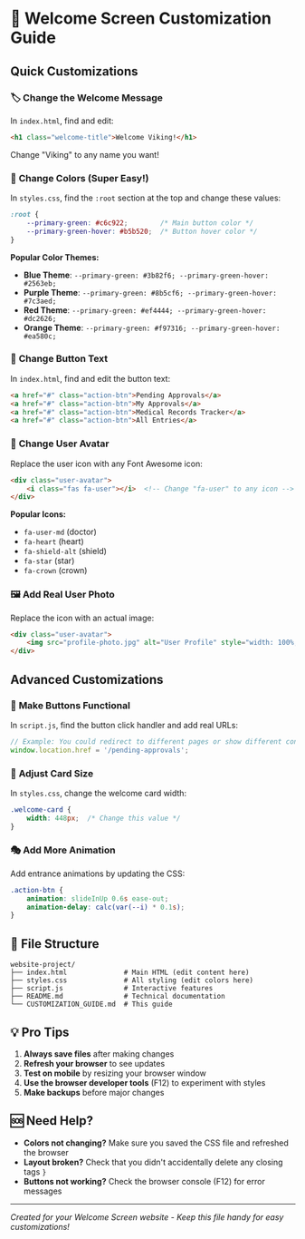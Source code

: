# 🎨 Welcome Screen Customization Guide

## Quick Customizations

### 🏷️ **Change the Welcome Message**
In `index.html`, find and edit:
```html
<h1 class="welcome-title">Welcome Viking!</h1>
```
Change "Viking" to any name you want!

### 🎨 **Change Colors (Super Easy!)**
In `styles.css`, find the `:root` section at the top and change these values:

```css
:root {
    --primary-green: #c6c922;        /* Main button color */
    --primary-green-hover: #b5b520;  /* Button hover color */
}
```

**Popular Color Themes:**
- **Blue Theme**: `--primary-green: #3b82f6; --primary-green-hover: #2563eb;`
- **Purple Theme**: `--primary-green: #8b5cf6; --primary-green-hover: #7c3aed;`
- **Red Theme**: `--primary-green: #ef4444; --primary-green-hover: #dc2626;`
- **Orange Theme**: `--primary-green: #f97316; --primary-green-hover: #ea580c;`

### 📝 **Change Button Text**
In `index.html`, find and edit the button text:
```html
<a href="#" class="action-btn">Pending Approvals</a>
<a href="#" class="action-btn">My Approvals</a>
<a href="#" class="action-btn">Medical Records Tracker</a>
<a href="#" class="action-btn">All Entries</a>
```

### 👤 **Change User Avatar**
Replace the user icon with any Font Awesome icon:
```html
<div class="user-avatar">
    <i class="fas fa-user"></i>  <!-- Change "fa-user" to any icon -->
</div>
```

**Popular Icons:**
- `fa-user-md` (doctor)
- `fa-heart` (heart)
- `fa-shield-alt` (shield)
- `fa-star` (star)
- `fa-crown` (crown)

### 🖼️ **Add Real User Photo**
Replace the icon with an actual image:
```html
<div class="user-avatar">
    <img src="profile-photo.jpg" alt="User Profile" style="width: 100%; height: 100%; border-radius: 8px; object-fit: cover;">
</div>
```

## Advanced Customizations

### 🔗 **Make Buttons Functional**
In `script.js`, find the button click handler and add real URLs:
```javascript
// Example: You could redirect to different pages or show different content
window.location.href = '/pending-approvals';
```

### 📏 **Adjust Card Size**
In `styles.css`, change the welcome card width:
```css
.welcome-card {
    width: 448px;  /* Change this value */
}
```

### 🎭 **Add More Animation**
Add entrance animations by updating the CSS:
```css
.action-btn {
    animation: slideInUp 0.6s ease-out;
    animation-delay: calc(var(--i) * 0.1s);
}
```

## 🚀 File Structure
```
website-project/
├── index.html              # Main HTML (edit content here)
├── styles.css              # All styling (edit colors here)
├── script.js               # Interactive features
├── README.md               # Technical documentation
└── CUSTOMIZATION_GUIDE.md  # This guide
```

## 💡 Pro Tips

1. **Always save files** after making changes
2. **Refresh your browser** to see updates
3. **Test on mobile** by resizing your browser window
4. **Use the browser developer tools** (F12) to experiment with styles
5. **Make backups** before major changes

## 🆘 Need Help?

- **Colors not changing?** Make sure you saved the CSS file and refreshed the browser
- **Layout broken?** Check that you didn't accidentally delete any closing tags `}`
- **Buttons not working?** Check the browser console (F12) for error messages

---
*Created for your Welcome Screen website - Keep this file handy for easy customizations!*
